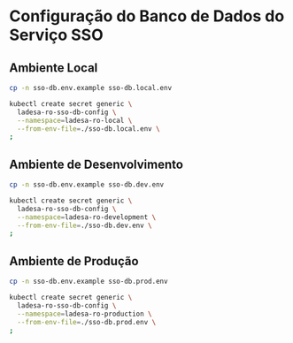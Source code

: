 # Configuração do Banco de Dados do Serviço SSO

## Ambiente Local

```sh
cp -n sso-db.env.example sso-db.local.env

kubectl create secret generic \
  ladesa-ro-sso-db-config \
  --namespace=ladesa-ro-local \
  --from-env-file=./sso-db.local.env \
;
```

## Ambiente de Desenvolvimento

```sh
cp -n sso-db.env.example sso-db.dev.env

kubectl create secret generic \
  ladesa-ro-sso-db-config \
  --namespace=ladesa-ro-development \
  --from-env-file=./sso-db.dev.env \
;
```

## Ambiente de Produção

```sh
cp -n sso-db.env.example sso-db.prod.env

kubectl create secret generic \
  ladesa-ro-sso-db-config \
  --namespace=ladesa-ro-production \
  --from-env-file=./sso-db.prod.env \
;
```
